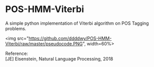 # POS-HMM-Viterbi
A simple python implementation of Viterbi algorithm on POS Tagging problems.<br>

<img src="https://github.com/ddddwy/POS-HMM-Viterbi/raw/master/pseudocode.PNG", width=60%>

Reference:<br>
[JE] Eisenstein, Natural Language Processing, 2018